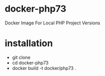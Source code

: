 # docker-php73
Docker Image For Local PHP Project Versions


# installation
* git clone 
* cd docker-php73
* docker build -t docker/php73 .
